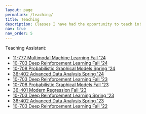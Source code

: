 ```yaml
---
layout: page
permalink: /teaching/
title: Teaching
description: Classes I have had the opportunity to teach in!
nav: true
nav_order: 5
---
```


Teaching Assistant:

- [11-777 Multimodal Machine Learning Fall '24](https://cmu-mmml.github.io/fall2024/)
- [10-703 Deep Reinforcement Learning Fall '24]()
- [10-708 Probabilistic Graphical Models Spring '24](https://andrejristeski.github.io/10708S24/schedule.html)
- [36-402 Advanced Data Analysis Spring '24]()
- [10-703 Deep Reinforcement Learning Fall '23](https://cmudeeprl.github.io/703website_f23/)
- [10-708 Probabilistic Graphical Models Fall '23](https://andrejristeski.github.io/10708F23/schedule.html)
- [36-401 Modern Regression Fall '23]()
- [10-703 Deep Reinforcement Learning Spring '23](https://cmudeeprl.github.io/403website_s23/)
- [36-402 Advanced Data Analysis Spring '23]()
- [10-703 Deep Reinforcement Learning Fall '22](https://cmudeeprl.github.io/703website_f22/)
